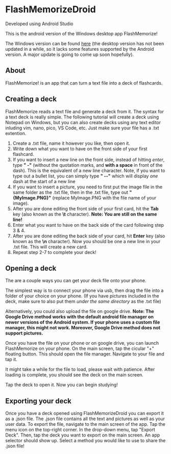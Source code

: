 # FlashMemorizeDroid

Developed using Android Studio

This is the android version of the Windows desktop app FlashMemorize!

The Windows version can be found [here](https://github.com/timchenggu123/FlashMemorize) (the desktop version has not been updated in a while, so it lacks some features supported by the Android version. A major update is going to come up soon hopefully).

## About

FlashMemorize! is an app that can turn a text file into a deck of flashcards. 

## Creating a deck

FlashMemorize reads a text file and generate a deck from it. The syntax for a text deck is really simple. The following tutorial will create a deck using Notepad on Windows, but you can also create decks using any text editor inluding vim, nano, pico, VS Code, etc. Just make sure your file has a .txt extention.

1. Create a .txt file, name it however you like, then open it. 
2. Write down what you want to have on the front side of your first flashcard. 
3. If you want to insert a new line on the front side, instead of hitting *enter*, type **" -"** (without the quotation marks, and **with a space** in front of the dash). This is the equivalent of a new line character. Note, if you want to type out a bullet list, you can simply type **" --"** which will display *one* dash at the start of a new line
4. If you want to insert a picture, you need to first put the image file in the same folder as the .txt file, then in the .txt file, type out **"{MyImage.PNG}"** (replace MyImage.PNG with the file name of your image).
5. After you are done editing the front side of your first card, hit the **Tab** key (also known as the **\t** character). **Note: You are still on the same line!**
6. Enter what you want to have on the back side of the card following step 3 & 4.
7. After you are done editing the back side of your card, hit **Enter** key (also known as the **\n** character). Now you should be one a new line in your .txt file. This will create a new card.
8. Repeat step 2-7 to complete your deck!

## Opening a deck

The are a couple ways you can get your deck file onto your phone.

The simplest way is to connect your phone via usb, then drag the file into a folder of your choice on your phone. (If you have pictures included in the deck, make sure to also put them *under the same directory* as the .txt file)

Alternatively, you could also upload the file on google drive. **Note: The Google Drive method works with the default android file manager on newer versions of the Android system. If your phone uses a custom file manager, this might not work. Moreover, Google Drive method does not support pictures.**

Once you have the file on your phone or on google drive, you can launch FlashMemorize on your phone. On the main screen, tap the cicular "+" floating button. This should open the file manager. Navigate to your file and tap it. 

It might take a while for the file to load, please wait with patience. After loading is complete, you should see the deck on the main screen.

Tap the deck to open it. Now you can begin studying!

## Exporting your deck

Once you have a deck opened using FlashMemorizeDroid you can export it as a .json file. The .json file contains all the text and pictures as well as your user data. To export the file, navigate to the main screen of the app. Tap the menu icon on the top-right corner. In the drop-down menu, tap "Export Deck". Then, tap the deck you want to export on the main screen. An app selector should show up. Select a method you would like to use to share the .json file!
